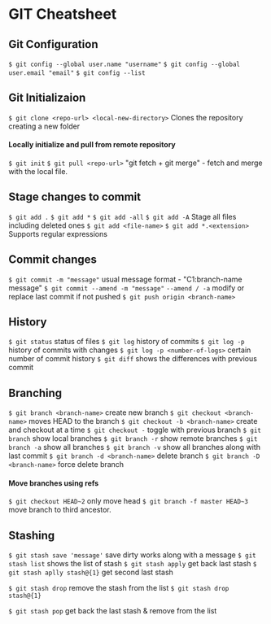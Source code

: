 # GIT Cheatsheet


## Git Configuration

`$ git config --global user.name "username"`
`$ git config --global user.email "email"`
`$ git config --list`

## Git Initializaion

`$ git clone <repo-url> <local-new-directory>` Clones the repository creating a new folder

#### Locally initialize and pull from remote repository
`$ git init` 
`$ git pull <repo-url>` "git fetch + git merge" - fetch and merge with the local file.

## Stage changes to commit
`$ git add .`
`$ git add *`
`$ git add -all`
`$ git add -A` Stage all files including deleted ones
`$ git add <file-name>`
`$ git add *.<extension>` Supports regular expressions

## Commit changes
`$ git commit -m "message"` usual message format - "C1:branch-name message"
`$ git commit --amend -m "message"` `--amend / -a` modify or replace last commit if not pushed
`$ git push origin <branch-name>`
## History
`$ git status` status of files
`$ git log` history of commits
`$ git log -p` history of commits with changes
`$ git log -p <number-of-logs>` certain number of commit history
`$ git diff`  shows the differences with previous commit

## Branching 
`$ git branch <branch-name>` create new branch
`$ git checkout <branch-name>` moves HEAD to the branch
`$ git checkout -b <branch-name>` create and checkout at a time
`$ git checkout -` toggle with previous branch
`$ git branch` show local branches
`$ git branch -r` show remote branches
`$ git branch -a` show all branches
`$ git branch -v` show all branches along with last commit
`$ git branch -d <branch-name>` delete branch
`$ git branch -D <branch-name>` force delete branch

#### Move branches using refs
`$ git checkout HEAD~2` only move head
`$ git branch -f master HEAD~3` move branch to third ancestor.


## Stashing 
`$ git stash save 'message'` save dirty works along with a message
`$ git stash list` shows the list of stash
`$ git stash apply` get back last stash
`$ git stash aplly stash@{1}` get second last stash

`$ git stash drop` remove the stash from the list
`$ git stash drop stash@{1}`

`$ git stash pop` get back the last stash & remove from the list
